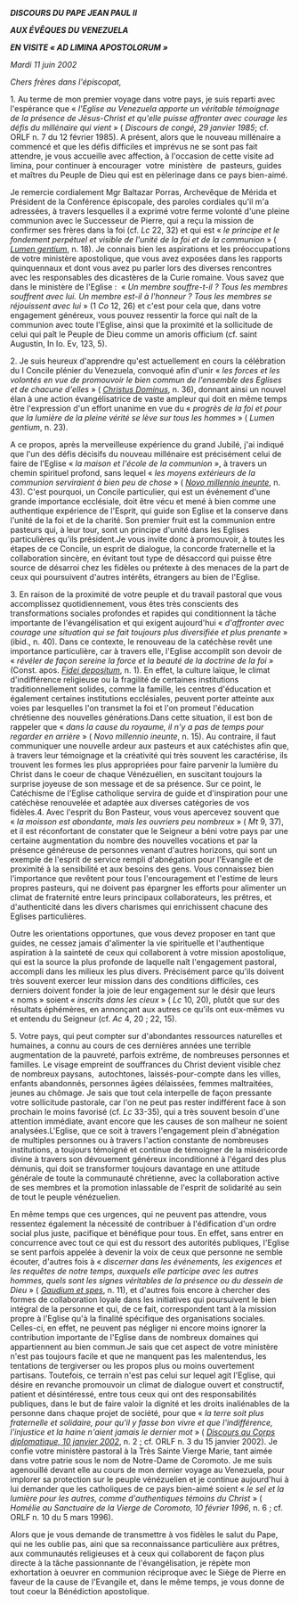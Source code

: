 ***DISCOURS DU PAPE JEAN PAUL II***

***AUX ÉVÊQUES DU VENEZUELA***

***EN VISITE « *AD LIMINA APOSTOLORUM* »***

*Mardi 11 juin 2002*

*Chers frères dans l'épiscopat,*

1. Au terme de mon premier voyage dans votre pays, je suis reparti avec l'espérance que « *l'Eglise au Venezuela apporte un véritable témoignage de la présence de Jésus-Christ et qu'elle puisse affronter avec courage les défis du millénaire qui vient* » ( *Discours de congé, 29 janvier 1985*; cf. ORLF n. 7 du 12 février 1985). A présent, alors que le nouveau millénaire a commencé et que les défis difficiles et imprévus ne se sont pas fait attendre, je vous accueille avec affection, à l'occasion de cette visite ad limina, pour continuer à encourager  votre  ministère  de  pasteurs, guides et maîtres du Peuple de Dieu qui est en pèlerinage dans ce pays bien-aimé.

Je remercie cordialement Mgr Baltazar Porras, Archevêque de Mérida et Président de la Conférence épiscopale, des paroles cordiales qu'il m'a adressées, à travers lesquelles il a exprimé votre ferme volonté d'une pleine communion avec le Successeur de Pierre, qui a reçu la mission de confirmer ses frères dans la foi (cf. *Lc* 22, 32) et qui est « *le principe et le fondement perpétuel et visible de l'unité de la foi et de la communion* » ( [*Lumen gentium*](http://localhost/archive/hist_councils/ii_vatican_council/documents/vat-ii_const_19641121_lumen-gentium_fr.html), n. 18). Je connais bien les aspirations et les préoccupations de votre ministère apostolique, que vous avez exposées dans les rapports quinquennaux et dont vous avez pu parler lors des diverses rencontres avec les responsables des dicastères de la Curie romaine. Vous savez que dans le ministère de l'Eglise :  « *Un membre souffre-t-il ? Tous les membres souffrent avec lui. Un membre est-il à l'honneur ? Tous les membres se réjouissent avec lui* » (1 *Co* 12, 26) et c'est pour cela que, dans votre engagement généreux, vous pouvez ressentir la force qui naît de la communion avec toute l'Eglise, ainsi que la proximité et la sollicitude de celui qui paît le Peuple de Dieu comme un amoris officium (cf. saint Augustin, In Io. Ev, 123, 5).

2. Je suis heureux d'apprendre qu'est actuellement en cours la célébration du I Concile plénier du Venezuela, convoqué afin d'unir « *les forces et les volontés en vue de promouvoir le bien commun de l'ensemble des Eglises et de chacune d'elles* » ( *[Christus Dominus](http://localhost/archive/hist_councils/ii_vatican_council/documents/vat-ii_decree_19651028_christus-dominus_fr.html)*, n. 36), donnant ainsi un nouvel élan à une action évangélisatrice de vaste ampleur qui doit en même temps être l'expression d'un effort unanime en vue du « *progrès de la foi et pour que la lumière de la pleine vérité se lève sur tous les hommes* » ( *Lumen gentium*, n. 23).

A ce propos, après la merveilleuse expérience du grand Jubilé, j'ai indiqué que l'un des défis décisifs du nouveau millénaire est précisément celui de faire de l'Eglise « *la maison et l'école de la communion* », à travers un chemin spirituel profond, sans lequel « *les moyens extérieurs de la communion serviraient à bien peu de chose* » ( *[Novo millennio ineunte](/content/john-paul-ii/fr/apost_letters/documents/hf_jp-ii_apl_20010106_novo-millennio-ineunte.html)*, n. 43). C'est pourquoi, un Concile particulier, qui est un événement d'une grande importance ecclésiale, doit être vécu et mené à bien comme une authentique expérience de l'Esprit, qui guide son Eglise et la conserve dans l'unité de la foi et de la charité. Son premier fruit est la communion entre pasteurs qui, à leur tour, sont un principe d'unité dans les Eglises particulières qu'ils président.Je vous invite donc à promouvoir, à toutes les étapes de ce Concile, un esprit de dialogue, la concorde fraternelle et la collaboration sincère, en évitant tout type de désaccord qui puisse être source de désarroi chez les fidèles ou prétexte à des menaces de la part de ceux qui poursuivent d'autres intérêts, étrangers au bien de l'Eglise.

3. En raison de la proximité de votre peuple et du travail pastoral que vous accomplissez quotidiennement, vous êtes très conscients des transformations sociales profondes et rapides qui conditionnent la tâche importante de l'évangélisation et qui exigent aujourd'hui « *d'affronter avec courage une situation qui se fait toujours plus diversifiée et plus prenante* » (ibid., n. 40). Dans ce contexte, le renouveau de la catéchèse revêt une importance particulière, car à travers elle, l'Eglise accomplit son devoir de « *révéler de façon sereine la force et la beauté de la doctrine de la foi* » (Const. apos. *[Fidei depositum](/content/john-paul-ii/fr/apost_constitutions/documents/hf_jp-ii_apc_19921011_fidei-depositum.html)*, n. 1). En effet, la culture laïque, le climat d'indifférence religieuse ou la fragilité de certaines institutions traditionnellement solides, comme la famille, les centres d'éducation et également certaines institutions ecclésiales, peuvent porter atteinte aux voies par lesquelles l'on transmet la foi et l'on promeut l'éducation chrétienne des nouvelles générations.Dans cette situation, il est bon de rappeler que « *dans la cause du royaume, il n'y a pas de temps pour regarder en arrière* » ( *Novo millennio ineunte*, n. 15). Au contraire, il faut communiquer une nouvelle ardeur aux pasteurs et aux catéchistes afin que, à travers leur témoignage et la créativité qui très souvent les caractérise, ils trouvent les formes les plus appropriées pour faire parvenir la lumière du Christ dans le coeur de chaque Vénézuélien, en suscitant toujours la surprise joyeuse de son message et de sa présence. Sur ce point, le Catéchisme de l'Eglise catholique servira de guide et d'inspiration pour une catéchèse renouvelée et adaptée aux diverses catégories de vos fidèles.4. Avec l'esprit du Bon Pasteur, vous vous apercevez souvent que « *la moisson est abondante, mais les ouvriers peu nombreux* » ( *Mt* 9, 37), et il est réconfortant de constater que le Seigneur a béni votre pays par une certaine augmentation du nombre des nouvelles vocations et par la présence généreuse de personnes venant d'autres horizons, qui sont un exemple de l'esprit de service rempli d'abnégation pour l'Evangile et de proximité à la sensibilité et aux besoins des gens. Vous connaissez bien l'importance que revêtent pour tous l'encouragement et l'estime de leurs propres pasteurs, qui ne doivent pas épargner les efforts pour alimenter un climat de fraternité entre leurs principaux collaborateurs, les prêtres, et d'authenticité dans les divers charismes qui enrichissent chacune des Eglises particulières.

Outre les orientations opportunes, que vous devez proposer en tant que guides, ne cessez jamais d'alimenter la vie spirituelle et l'authentique aspiration à la sainteté de ceux qui collaborent à votre mission apostolique, qui est la source la plus profonde de laquelle naît l'engagement pastoral, accompli dans les milieux les plus divers. Précisément parce qu'ils doivent très souvent exercer leur mission dans des conditions difficiles, ces derniers doivent fonder la joie de leur engagement sur le désir que leurs « noms » soient « *inscrits dans les cieux* » ( *Lc* 10, 20), plutôt que sur des résultats éphémères, en annonçant aux autres ce qu'ils ont eux-mêmes vu et entendu du Seigneur (cf. *Ac* 4, 20 ; 22, 15).

5. Votre pays, qui peut compter sur d'abondantes ressources naturelles et humaines, a connu au cours de ces dernières années une terrible augmentation de la pauvreté, parfois extrême, de nombreuses personnes et familles. Le visage empreint de souffrances du Christ devient visible chez de nombreux paysans,  autochtones, laissés-pour-compte dans les villes, enfants abandonnés, personnes âgées délaissées, femmes maltraitées, jeunes au chômage. Je sais que tout cela interpelle de façon pressante votre sollicitude pastorale, car l'on ne peut pas rester indifférent face à son prochain le moins favorisé (cf. *Lc* 33-35), qui a très souvent besoin d'une attention immédiate, avant encore que les causes de son malheur ne soient analysées.L'Eglise, que ce soit à travers l'engagement plein d'abnégation de multiples personnes ou à travers l'action constante de nombreuses institutions, a toujours témoigné et continue de témoigner de la miséricorde divine à travers son dévouement généreux inconditionné à l'égard des plus démunis, qui doit se transformer toujours davantage en une attitude générale de toute la communauté chrétienne, avec la collaboration active de ses membres et la promotion inlassable de l'esprit de solidarité au sein de tout le peuple vénézuelien.

En même temps que ces urgences, qui ne peuvent pas attendre, vous ressentez également la nécessité de contribuer à l'édification d'un ordre social plus juste, pacifique et bénéfique pour tous. En effet, sans entrer en concurrence avec tout ce qui est du ressort des autorités publiques, l'Eglise se sent parfois appelée à devenir la voix de ceux que personne ne semble écouter, d'autres fois à « *discerner dans les événements, les exigences et les requêtes de notre temps, auxquels elle participe avec les autres hommes, quels sont les signes véritables de la présence ou du dessein de Dieu* » ( *[Gaudium et spes](http://localhost/archive/hist_councils/ii_vatican_council/documents/vat-ii_cons_19651207_gaudium-et-spes_fr.html)*, n. 11), et d'autres fois encore à chercher des formes de collaboration loyale dans les initiatives qui poursuivent le bien intégral de la personne et qui, de ce fait, correspondent tant à la mission propre à l'Eglise qu'à la finalité spécifique des organisations sociales. Celles-ci, en effet, ne peuvent pas négliger ni encore moins ignorer la contribution importante de l'Eglise dans de nombreux domaines qui appartiennent au bien commun.Je sais que cet aspect de votre ministère n'est pas toujours facile et que ne manquent pas les malentendus, les tentations de tergiverser ou les propos plus ou moins ouvertement partisans. Toutefois, ce terrain n'est pas celui sur lequel agit l'Eglise, qui désire en revanche promouvoir un climat de dialogue ouvert et constructif, patient et désintéressé, entre tous ceux qui ont des responsabilités publiques, dans le but de faire valoir la dignité et les droits inaliénables de la personne dans chaque projet de société, pour que « *la terre soit plus fraternelle et solidaire, pour qu'il y fasse bon vivre et que l'indifférence, l'injustice et la haine n'aient jamais le dernier mot* » ( *[Discours au Corps diplomatique, 10 janvier 2002](/content/john-paul-ii/fr/speeches/2002/january/documents/hf_jp-ii_spe_20020110_diplomatic-corps.html)*, n. 2 ; cf. ORLF n. 3 du 15 janvier 2002). Je confie votre ministère pastoral à la Très Sainte Vierge Marie, tant aimée dans votre patrie sous le nom de Notre-Dame de Coromoto. Je me suis agenouillé devant elle au cours de mon dernier voyage au Venezuela, pour implorer sa protection sur le peuple vénézuelien et je continue aujourd'hui à lui demander que les catholiques de ce pays bien-aimé soient « *le sel et la lumière pour les autres, comme d'authentiques témoins du Christ* » ( *Homélie au Sanctuaire de la Vierge de Coromoto, 10 février 1996*, n. 6 ; cf. ORLF n. 10 du 5 mars 1996).

Alors que je vous demande de transmettre à vos fidèles le salut du Pape, qui ne les oublie pas, aini que sa reconnaissance particulière aux prêtres, aux communautés religieuses et à ceux qui collaborent de façon plus directe à la tâche passionnante de l'évangélisation, je répète mon exhortation à oeuvrer en communion réciproque avec le Siège de Pierre en faveur de la cause de l'Evangile et, dans le même temps, je vous donne de tout coeur la Bénédiction apostolique.
